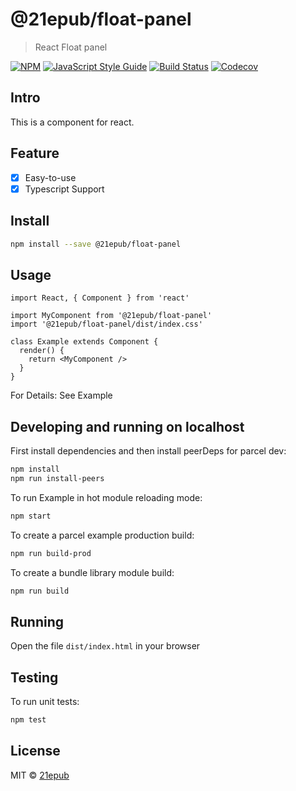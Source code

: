 # @21epub/float-panel

> React Float panel

[![NPM](https://img.shields.io/npm/v/@21epub/float-panel.svg)](https://www.npmjs.com/package/@21epub/float-panel) [![JavaScript Style Guide](https://img.shields.io/badge/code_style-standard-brightgreen.svg)](https://standardjs.com) [![Build Status](https://img.shields.io/travis/com/21epub/float-panel)](https://travis-ci.com/github/21epub/float-panel) [![Codecov](https://img.shields.io/codecov/c/github/21epub/float-panel)](https://codecov.io/gh/21epub/float-panel)

## Intro

This is a component for react.

## Feature

- [x] Easy-to-use
- [x] Typescript Support

## Install

```bash
npm install --save @21epub/float-panel
```

## Usage

```tsx
import React, { Component } from 'react'

import MyComponent from '@21epub/float-panel'
import '@21epub/float-panel/dist/index.css'

class Example extends Component {
  render() {
    return <MyComponent />
  }
}
```

For Details: See Example

## Developing and running on localhost

First install dependencies and then install peerDeps for parcel dev:

```sh
npm install
npm run install-peers
```

To run Example in hot module reloading mode:

```sh
npm start
```

To create a parcel example production build:

```sh
npm run build-prod
```

To create a bundle library module build:

```sh
npm run build
```

## Running

Open the file `dist/index.html` in your browser

## Testing

To run unit tests:

```sh
npm test
```

## License

MIT © [21epub](https://github.com/21epub)
